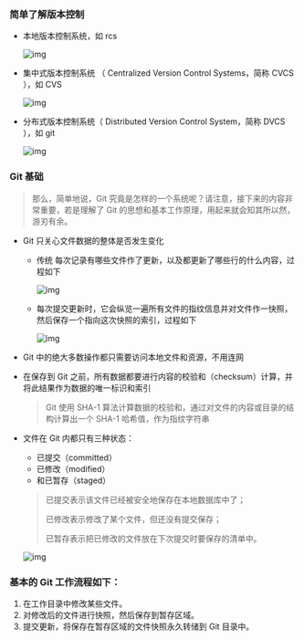 ### 简单了解版本控制

- 本地版本控制系统，如 rcs

  ![img](https://git-scm.com/figures/18333fig0101-tn.png)

- 集中式版本控制系统 （ Centralized Version Control Systems，简称 CVCS ），如 CVS

  ![img](https://git-scm.com/figures/18333fig0102-tn.png)

- 分布式版本控制系统（ Distributed Version Control System，简称 DVCS ），如 git

  ![img](https://git-scm.com/figures/18333fig0103-tn.png)

### Git 基础

> 那么，简单地说，Git 究竟是怎样的一个系统呢？请注意，接下来的内容非常重要，若是理解了 Git 的思想和基本工作原理，用起来就会知其所以然，游刃有余。

- Git 只关心文件数据的整体是否发生变化

  - 传统 每次记录有哪些文件作了更新，以及都更新了哪些行的什么内容，过程如下

    ![img](https://git-scm.com/figures/18333fig0104-tn.png)

  - 每次提交更新时，它会纵览一遍所有文件的指纹信息并对文件作一快照，然后保存一个指向这次快照的索引，过程如下

    ![img](https://git-scm.com/figures/18333fig0105-tn.png)

- Git 中的绝大多数操作都只需要访问本地文件和资源，不用连网

- 在保存到 Git 之前，所有数据都要进行内容的校验和（checksum）计算，并将此结果作为数据的唯一标识和索引

  > Git 使用 SHA-1 算法计算数据的校验和，通过对文件的内容或目录的结构计算出一个 SHA-1 哈希值，作为指纹字符串

- 文件在 Git 内都只有三种状态：

  - 已提交（committed）
  - 已修改（modified）
  - 和已暂存（staged）

  > 已提交表示该文件已经被安全地保存在本地数据库中了；
  >
  > 已修改表示修改了某个文件，但还没有提交保存；
  >
  > 已暂存表示把已修改的文件放在下次提交时要保存的清单中。

  ![img](https://git-scm.com/figures/18333fig0106-tn.png)

### 基本的 Git 工作流程如下：

1. 在工作目录中修改某些文件。
2. 对修改后的文件进行快照，然后保存到暂存区域。
3. 提交更新，将保存在暂存区域的文件快照永久转储到 Git 目录中。